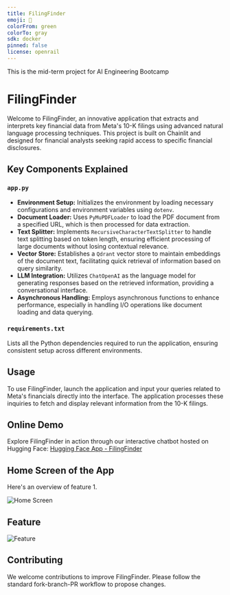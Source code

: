 ```yaml
---
title: FilingFinder
emoji: 👀
colorFrom: green
colorTo: gray
sdk: docker
pinned: false
license: openrail
---
```


This is the mid-term project for AI Engineering Bootcamp

# FilingFinder 

Welcome to FilingFinder, an innovative application that extracts and interprets key financial data from Meta's 10-K filings using advanced natural language processing techniques. This project is built on Chainlit and designed for financial analysts seeking rapid access to specific financial disclosures.

## Key Components Explained

### `app.py`

- **Environment Setup:** Initializes the environment by loading necessary configurations and environment variables using `dotenv`.
- **Document Loader:** Uses `PyMuPDFLoader` to load the PDF document from a specified URL, which is then processed for data extraction.
- **Text Splitter:** Implements `RecursiveCharacterTextSplitter` to handle text splitting based on token length, ensuring efficient processing of large documents without losing contextual relevance.
- **Vector Store:** Establishes a `Qdrant` vector store to maintain embeddings of the document text, facilitating quick retrieval of information based on query similarity.
- **LLM Integration:** Utilizes `ChatOpenAI` as the language model for generating responses based on the retrieved information, providing a conversational interface.
- **Asynchronous Handling:** Employs asynchronous functions to enhance performance, especially in handling I/O operations like document loading and data querying.

### `requirements.txt`

Lists all the Python dependencies required to run the application, ensuring consistent setup across different environments.

## Usage

To use FilingFinder, launch the application and input your queries related to Meta's financials directly into the interface. The application processes these inquiries to fetch and display relevant information from the 10-K filings.

## Online Demo

Explore FilingFinder in action through our interactive chatbot hosted on Hugging Face:
[Hugging Face App - FilingFinder](https://huggingface.co/spaces/rajkstats/FilingFinder)

## Home Screen of the App

Here's an overview of feature 1.

![Home Screen](https://i.imgur.com/4CqgBud.png)

## Feature

![Feature](https://i.imgur.com/7gT7X4a.png)

## Contributing

We welcome contributions to improve FilingFinder. Please follow the standard fork-branch-PR workflow to propose changes.